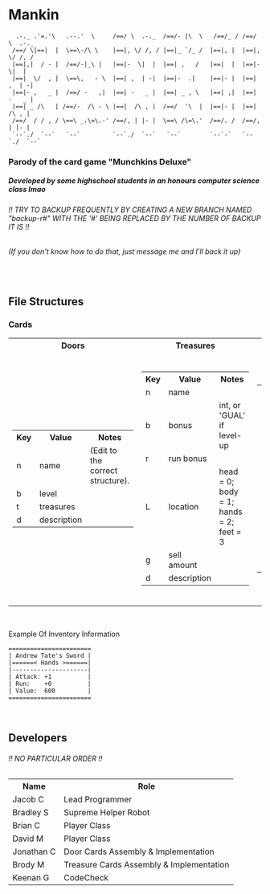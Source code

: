 # Mankin

```         ___      ,---.       .-._          ,--.-.,-.     .=-.-.  .-._         
  .-._ .'=.'\   .--.'  \     /==/ \  .-._  /==/- |\  \   /==/_ / /==/ \  .-._  
 /==/ \|==|  |  \==\-/\ \    |==|, \/ /, / |==|_ `/_ /  |==|, |  |==|, \/ /, / 
 |==|,|  / - |  /==/-|_\ |   |==|-  \|  |  |==| ,   /   |==|  |  |==|-  \|  |  
 |==|  \/  , |  \==\,   - \  |==| ,  | -|  |==|-  .|    |==|- |  |==| ,  | -|  
 |==|- ,   _ |  /==/ -   ,|  |==| -   _ |  |==| _ , \   |==| ,|  |==| -   _ |  
 |==| _ /\   | /==/-  /\ - \ |==|  /\ , |  /==/  '\  |  |==|- |  |==|  /\ , |  
 /==/  / / , / \==\ _.\=\.-' /==/, | |- |  \==\ /\=\.'  /==/. /  /==/, | |- |  
 `--`./  `--`   `--`         `--`./  `--`   `--`        `--`-`   `--`./  `--`  
```                                                 
 
### Parody of the card game "Munchkins Deluxe"
##### Developed by some highschool students in an honours computer science class lmao
###### !! TRY TO BACKUP FREQUENTLY BY CREATING A NEW BRANCH NAMED "backup-r#" WITH THE '#' BEING REPLACED BY THE NUMBER OF BACKUP IT IS !!
###### (If you don't know how to do that, just message me and I'll back it up)
<br />

## File Structures
### Cards

<table>
  <tr>
    <th>Doors</th>
    <th>Treasures</th>
    <th>Curses</th>
  </tr>
  <tr>
    <td>
      <br />
      <table>
        <tr>
          <th>Key</th>
          <th>Value</th>
          <th>Notes</th>
        </tr>
        <tr>
          <td>n</td>
          <td>name</td>
          <td>(Edit to the correct structure).</td>
        </tr>
        <tr>
          <td>b</td>
          <td>level</td>
          <td />
        </tr>
        <tr>
          <td>t</td>
          <td>treasures</td>
          <td />
        </tr>
        <tr>
          <td>d</td>
          <td>description</td>
          <td />
        </tr>
      </table>
      <br />
    </td>
    <td>
      <br />
      <table>
        <tr>
          <th>Key</th>
          <th>Value</th>
          <th>Notes</th>
        </tr>
        <tr>
          <td>n</td>
          <td>name</td>
          <td />
        </tr>
        <tr>
          <td>b</td>
          <td>bonus</td>
          <td>int, or 'GUAL' if level-up</td>
        </tr>
        <tr>
          <td>r</td>
          <td>run bonus</td>
          <td />
        </tr>
        <tr>
          <td>L</td>
          <td>location</td>
          <td>head = 0; body = 1; hands = 2; feet = 3</td>
        </tr>
        <tr>
          <td>g</td>
          <td>sell amount</td>
          <td />
        </tr>
        <tr>
          <td>d</td>
          <td>description</td>
          <td />
        </tr>
      </table>
      <br />
    </td>
    <td>
      <br />
      <table>
        <tr>
          <th>Key</th>
          <th>Value</th>
          <th>Notes</th>
        </tr>
        <tr>
          <td>n</td>
          <td>name</td>
          <td />
        </tr>
        <tr>
          <td>a</td>
          <td>action</td>
          <td>GDAL | ATK | RUN| REM | CAR | ETX | LAL</td>
        </tr>
        <tr>
          <td>e</td>
          <td>effect amount</td>
          <td>Effect Amount [if (r) random amount (1-10)]</td>
        </tr>
        <tr>
          <td>d</td>
          <td>description</td>
          <td />
        </tr>
      </table>
      <br />
    </td>
  </tr>
</table>

<br />

Example Of Inventory Information
```
=======================
| Andrew Tate's Sword |
|======< Hands >======|
|---------------------|
| Attack: +1          |
| Run:    +0          |
| Value:  600         |
=======================
```

<br />

## Developers
###### !! NO PARTICULAR ORDER !!

<table>
  <tr>
    <th>Name</th>
    <th>Role</th>
  </tr>
  <tr>
    <td>Jacob C</td>
    <td>Lead Programmer</td>
  </tr>
  <tr>
    <td>Bradley S</td>
    <td>Supreme Helper Robot</td>
  </tr>
  <tr>
    <td>Brian C</td>
    <td>Player Class</td>
  </tr>
  <tr>
    <td>David M</td>
    <td>Player Class</td>
  </tr>
  <tr>
    <td>Jonathan C</td>
    <td>Door Cards Assembly & Implementation</td>
  </tr>
  <tr>
    <td>Brody M</td>
    <td>Treasure Cards Assembly & Implementation</td>
  </tr>
  <tr>
    <td>Keenan G</td>
    <td>CodeCheck</td>
  </tr>
</table>
